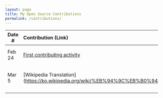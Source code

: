 ```yaml
---
layout: page
title: My Open Source Contributions
permalink: /contributions/
---
```


<!--
Type of the contribution should be "Wikipedia edit", "OpenStreet Map feature", "Documentation", "Course website", "Blog",
"Browser Add-on", etc.

The description should include a brief summary of what you did.

The link should bring us to a public page that shows your contribution.

Replace the first row with your own contribution.

-->

| Date # | Contribution (Link)                                                                                 | Type        | Description                             |
| ------ | :-------------------------------------------------------------------------------------------------- | :---------- | :-------------------------------------- |
| Feb 24 | [First contributing activity](https://github.com/firstcontributions/first-contributions/pull/47806) | tutorial    | added my name to contributors.          |
| Mar 5  | [Wikipedia Translation](https://ko.wikipedia.org/wiki/%EB%94%9C%EB%B0%94_(Dilbar)                   | Translation | Translated English document into Korean |
|        |                                                                                                     |             |                                         |
